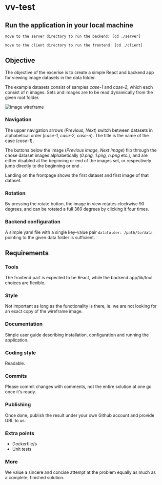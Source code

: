 # vv-test

## Run the application in your local machine
```bash
move to the server directory to run the backend: [cd ./server]

move to the client directory to run the frontend: [cd ./client]
```

## Objective

The objective of the excerise is to create a simple React and backend app for viewing image datasets in the data folder. 

The example datasets consist of samples *case-1* and *case-2*, which each consist of n images. Sets and images are to be read dynamically from the given root folder.

![image wireframe](./wireframe.png)

### Navigation
The upper navigation arrows (*Previous, Next*) switch between datasets in alphabetical order (*case-1, case-2, case-n*). The title is the name of the case (*case-1*).

The buttons below the image (*Previous image, Next image*) flip through the chose dataset images alphabetically (*0.png, 1.png, n.png* etc.), and are either disabled at the beginning or end of the images set, or respectively jump directly to the beginning or end .

Landing on the frontpage shows the first dataset and first image of that dataset.

### Rotation

By pressing the rotate button, the image in view rotates clockwise 90 degrees, and can be rotated a full 360 degrees by clicking it four times.

### Backend configuration

A simple yaml file with a single key-value pair ```datafolder: /path/to/data``` pointing to the given data folder is sufficient.




## Requirements
### Tools

The frontend part is expected to be React, while the backend app/lib/tool choices are flexible.

### Style

Not important as long as the functionality is there, ie. we are not looking for an exact copy of the wireframe image.

### Documentation

Simple user guide describing installation, configuration and running the application. 

### Coding style

Readable.

### Commits

Please commit changes with comments, not the entire solution at one go once it's ready.

### Publishing

Once done, publish the result under your own Github account and provide URL to us. 


### Extra points
- Dockerfile/s
- Unit tests

### More

We value a sincere and concise attempt at the problem equally as much as a complete, finished solution. 



